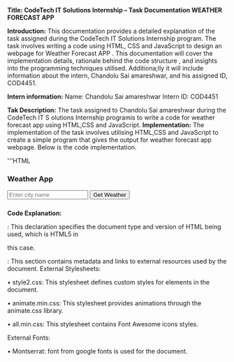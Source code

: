 **Title: CodeTech IT Solutions Internship – Task Documentation WEATHER FORECAST APP**

**Introduction:**
This documentation provides a detailed explanation of the task assigned during the CodeTech IT Solutions 
Internship program. The task involves writing a code using HTML, CSS and JavaScript to design an webpage for 
Weather Forecast APP . This documentation will cover the implementation details, rationale behind the code 
structure , and insights into the programming techniques utilised. Additiona;lly it will include information about the intern, Chandolu Sai amareshwar, and his assigned ID, COD4451.

**Intern information:**
Name: Chandolu Sai amareshwar
Intern ID: COD4451

**Tak Description:**
The task assigned to Chandolu Sai amareshwar during the CodeTech IT S olutions Internship programis to write 
a code for weather forecast app using HTML,CSS and JavaScript.
**Implementation:**
The implementation of the task involves utilising HTML,CSS and JavaScript to create a simple program that gives 
the output for weather forecast app webpage. Below is the code implementation. 

'''HTML
<!DOCTYPE html>

<head>

  <link rel="stylesheet" href="style2.css">
<link rel="stylesheet" href=
"https://cdnjs.cloudflare.com/ajax/libs/animate.css/4.1.1/animate.min.css">
<link rel="stylesheet" href=
"https://cdnjs.cloudflare.com/ajax/libs/font-awesome/5.15.1/css/all.min.css">
<link rel="stylesheet" href=
"https://fonts.googleapis.com/css2?family=Montserrat:wght@400;700&display=swap">
<title>Weather Forecast App</title>
</head>
<body>
<div class="container">
<div class="weather-card">
<h3>
Weather App
</h3>
<input type="text" id="city-input"
placeholder="Enter city name">
<button id="city-input-btn"
onclick="weatherFn($('#city-input').val())">
Get Weather
</button>
<div id="weather-info"
class="animate__animated animate__fadeIn">
<h3 id="city-name"></h3>
<p id="date"></p>
<!-- <img id="weather-icon" src="" alt="Weather Icon"> -->
<p id="temperature"></p>
<p id="description"></p>
<p id="wind-speed"></p>
</div>
</div>
</div>
<script src=
"https://code.jquery.com/jquery-3.6.0.min.js">
</script>
<script src=
"https://momentjs.com/downloads/moment.min.js">
</script>
<script src="script2.js"></script>
</body>
</html>

**Code Explanation:**
<!DOCTYPE html>: This declaration specifies the document type and version of HTML being used, which is HTML5 in 
this case.
<head>: This section contains metadata and links to external resources used by the document.
External Stylesheets:
  
• style2.css: This stylesheet defines custom styles for elements in the document.

• animate.min.css: This stylesheet provides animations through the animate.css library.

• all.min.css: This stylesheet contains Font Awesome icons styles.

External Fonts:

• Montserrat: font from google fonts is used for the document.

<title>: Sets the title of the document to "Weather Forecast App".

  <body>: This section contains the content of the document visible to the user.

    .container: This is a container for the content of the application.

.weather-card: This is a card-like container for the weather application.

<h3>: Displays the title "Weather App". It is heading tag and a paired tag.

  <input>: Allows users to input the name of a city for weather information.

<button>: When clicked, triggers a JavaScript function to fetch weather information for the entered city.

<div id="weather-info">: This div displays weather information fetched via JavaScript.

  <h3 id="city-name">: Displays the name of the city.

    <p id="date">: Displays the current date.

<p id="temperature">: Displays the temperature.

<p id="description">: Displays a brief description of the weather.

<p id="wind-speed">: Displays the wind speed.

'''CSS:

body {

margin: 0;

font-family: 'Montserrat', sans-serif;

display: flex;

justify-content: center;

align-items: center;
height: 100vh;
background: linear-gradient(to right, #4CAF50, #2196F3);
}
.container {
text-align: center;
}
.weather-card {
background-color: rgba(255, 255, 255, 0.95);
border-radius: 20px;
padding: 20px;
box-shadow: 0 0 30px rgba(0, 0, 0, 0.1);
transition: transform 0.3s ease-in-out;
width: 450px;
}
.weather-card:hover {
transform: scale(1.05);
}
#city-input {
padding: 15px;
margin: 10px 0;
width: 70%;
border: 1px solid #ccc;
border-radius: 5px;
font-size: 16px;
}
#city-input:focus {
outline: none;
border-color: #2196F3;
}
#city-input::placeholder {
color: #aaa;
}
#city-input-btn {
padding: 10px;
background-color: #2196F3;
color: #fff;
border: none;
border-radius: 5px;
font-size: 16px;
cursor: pointer;
}
#city-input-btn:hover {
background-color: #1565C0;
}
#weather-info {
display: none;
}
#weather-icon {
width: 100px;
height: 100px;
}
#temperature {
font-size: 24px;
font-weight: bold;
margin: 8px 0;
}
#description {
font-size: 18px;
margin-bottom: 10px;
}
#wind-speed {
font-size: 16px;
color: rgb(255, 0, 0);
}
#date {
font-size: 14px;
color: rgb(255, 0, 0);
}

**Code Explanation: **

body: Styles applied to the body element.

• margin: 0;: Removes default margin.

• font-family: 'Montserrat', sans-serif;: Sets the font family to Montserrat, a sans-serif font.

• display: flex;: Uses Flexbox layout.

• justify-content: center;: Centers content horizontally.

• align-items: center;: Centers content vertically.

• height: 100vh;: Sets the height to 100% of the viewport height.

• background: linear-gradient(to right, #4CAF50, #2196F3);: Applies a linear gradient background from 
#4CAF50 to #2196F3, from left to right.

.container: Styles applied to elements with the class "container".

• text-align: center;: Centers text horizontally.

.weather-card: Styles applied to elements with the class "weather-card".

• background-color: rgba(255, 255, 255, 0.95);: Sets the background color to a semi-transparent white.

• border-radius: 20px;: Rounds the corners with a radius of 20px.

• padding: 20px;: Adds internal spacing of 20px.

• box-shadow: 0 0 30px rgba(0, 0, 0, 0.1);: Adds a shadow effect.

• transition: transform 0.3s ease-in-out;: Sets a transition effect for the transform property.

• width: 450px;: Sets a fixed width of 450px.

.weather-card:hover: Styles applied when hovering over elements with the class "weather-card".
transform: scale(1.05);: Enlarges the element by 5% on hover.
#city-input: Styles applied to the element with the id "city-input".

• padding: 15px;: Adds internal spacing of 15px.

• margin: 10px 0;: Sets margin above and below the element to 10px.

• width: 70%;: Sets the width to 70% of its container.

• border: 1px solid #ccc;: Adds a 1px solid border with a light gray color.

• border-radius: 5px;: Rounds the corners with a radius of 5px.

• font-size: 16px;: Sets the font size to 16px.

#city-input:focus: Styles applied when the element with the id "city-input" is focused.

• outline: none;: Removes the default focus outline.

• border-color: #2196F3;: Changes the border color on focus to #2196F3.

#city-input::placeholder: Styles applied to the placeholder text of the element with the id "city-input".

• color: #aaa;: Sets the color of the placeholder text to light gray.

#city-input-btn: Styles applied to the element with the id "city-input-btn".

• padding: 10px;: Adds internal spacing of 10px.

• background-color: #2196F3;: Sets the background color to #2196F3.

color: #fff;: Sets the text color to white.

• border: none;: Removes the border.

• border-radius: 5px;: Rounds the corners with a radius of 5px.

• font-size: 16px;: Sets the font size to 16px.

• cursor: pointer;: Changes the cursor to a pointer on hover.

#city-input-btn:hover: Styles applied when hovering over the element with the id "city-input-btn".

• background-color: #1565C0;: Changes the background color to #1565C0 on hover.

#weather-info: Styles applied to the element with the id "weather-info".

• display: none;: Hides the element by default.

#temperature, #description, #wind-speed, #date: Styles applied to elements with the corresponding ids.

• font-size: Sets the font size.

• margin: Sets the margin.

• font-weight: Sets the font weight for temperature.

• color: Sets the text color for wind-speed and date.

'''JavaScript
const url =
'https://api.openweathermap.org/data/2.5/weather';
const apiKey =
'f00c38e0279b7bc85480c3fe775d518c';
$(document).ready(function () {
weatherFn('Pune');
});
async function weatherFn(cName) {
const temp =
`${url}?q=${cName}&appid=${apiKey}&units=metric`;
try {
const res = await fetch(temp);
const data = await res.json();
if (res.ok) {
weatherShowFn(data);
} else {
alert('City not found. Please try again.');
}
} catch (error) {
console.error('Error fetching weather data:', error);
}
}
function weatherShowFn(data) {
$('#city-name').text(data.name);
$('#date').text(moment().
format('MMMM Do YYYY, h:mm:ss a'));
$('#temperature').
html(`${data.main.temp}°C`);
$('#description').
text(data.weather[0].description);
$('#wind-speed').
html(`Wind Speed: ${data.wind.speed} m/s`);
$('#weather-icon').
attr('src',
`...`);
$('#weather-info').fadeIn();
}
**Code Explanation:**
Constants:
• url: Stores the base URL of the OpenWeatherMap API.
• apiKey: Stores the API key required for accessing the OpenWeatherMap API.
Document Ready Function:
• $(document).ready(function () {...}): This is a jQuery function that executes when the document (HTML) is 
fully loaded. It initiates the weatherFn function with the city name 'Pune'.
weatherFn Function:
• This function takes a city name (cName) as an argument.
• Constructs the API URL with the city name and API key.
• Attempts to fetch weather data from the OpenWeatherMap API using fetch and await.
• If the response is successful (res.ok), it calls the weatherShowFn function with the retrieved data. If not, it 
displays an alert indicating that the city was not found.
• Catches and handles any errors that may occur during the fetch process.
weatherShowFn Function:
• This function is responsible for displaying weather information on the webpage.
• It updates various HTML elements with the relevant weather data extracted from the API response.
• $('#city-name').text(data.name): Updates the element with the id city-name with the name of the city.
• $('#date').text(moment().format('MMMM Do YYYY, h:mm:ss a')): Updates the element with the id date with 
the current date and time using the Moment.js library.
• $('#temperature').html(${data.main.temp}°C): Updates the element with the id temperature with the 
temperature in Celsius.
• $('#description').text(data.weather[0].description): Updates the element with the id description with the 
weather description.
• $('#wind-speed').html(Wind Speed: ${data.wind.speed} m/s): Updates the element with the id wind-speed
with the wind speed.
• $('#weather-icon').attr('src', '...'): Updates the src attribute of the element with the id weather-icon with the 
appropriate weather icon URL (which is omitted in the provided code).
• $('#weather-info').fadeIn(): Fades in the element with the id weather-info, presumably displaying it on the 
webpage.

**Rationale:**
The program utilizes the HTML code for providing the structure for the webpage, CSS Code provides the 
decoration for the web page for looking more attractive and JavaScript code provides the functionality for the web page 
so that it works effectively. 

**Conclusion:**
In conclusion, the task assigned to Chandolu Sai amareshwar during the CodeTech IT solutions internship program 
involved writing a code using Web technologies to provide a webpage for Weather Forecast APP. The implemented 
solution successfully accomplishes this task using HTML, CSS and JavaScript. This documentation provides insights into implementation details, code explanation, and rationale behind the chosen approach. Chandolu Sai amareshwar with Intern ID COD4451, has effectively completed this task as part of the internship program. 
This concludes the documentation for the task “Weather Forecast APP” assigned during the CodeTech IT Solutions 
internship program.
